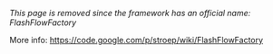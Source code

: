 _This page is removed since the framework has an official name: FlashFlowFactory_

More info: https://code.google.com/p/stroep/wiki/FlashFlowFactory
